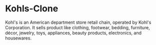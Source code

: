 # Kohls-Clone
Kohl's  is an American department store retail chain, operated by Kohl's Corporation. It sells product like clothing, footwear, bedding, furniture, décor, jewelry, toys, appliances, beauty products, electronics, and housewares.
